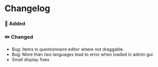 # Changelog

### 🚀 Added



### ✏️ Changed

- Bug: Items in questionnaire editor where not draggable.
- Bug: More than two languages lead to error when loaded in admin gui.
- Small display fixes